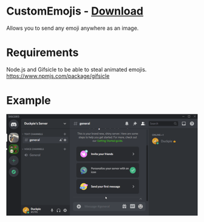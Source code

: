 <h1>
	CustomEmojis - 
	<a href="https://raw.githubusercontent.com/TheGameratorT/BetterDiscordAddons/master/Plugins/CustomEmojis/CustomEmojis.plugin.js" download>
		Download
	</a>
</h1>

Allows you to send any emoji anywhere as an image.

# Requirements

Node.js and Gifsicle to be able to steal animated emojis.</br>
https://www.npmjs.com/package/gifsicle

# Example

![Example](https://raw.githubusercontent.com/TheGameratorT/BetterDiscordAddons/master/Plugins/CustomEmojis/example.gif)
